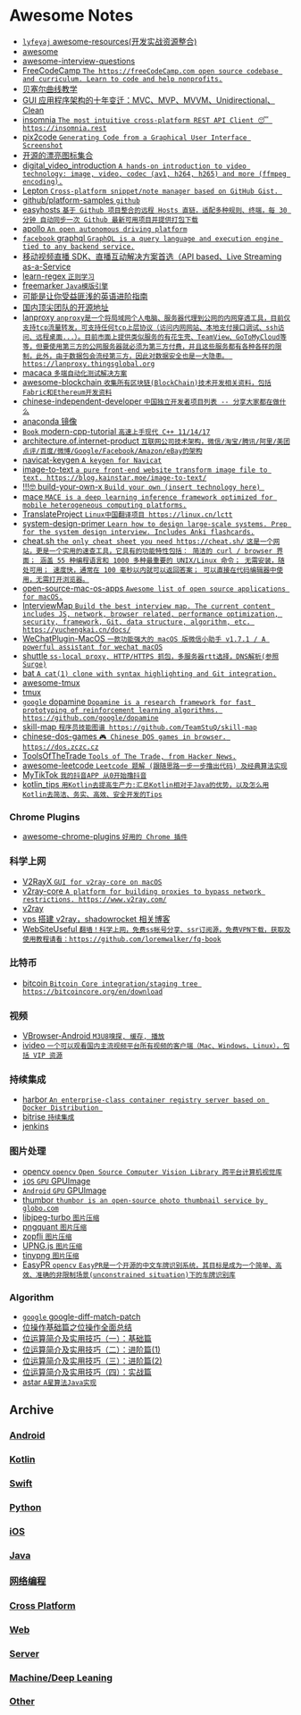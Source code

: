 # Awesome Notes
 - [`lyfeyaj` awesome-resources(开发实战资源整合)](https://github.com/lyfeyaj/awesome-resources)
 - [awesome](https://github.com/sindresorhus/awesome)
 - [awesome-interview-questions](https://github.com/MaximAbramchuck/awesome-interview-questions)
 - [FreeCodeCamp `The https://freeCodeCamp.com open source codebase and curriculum. Learn to code and help nonprofits.`](https://github.com/FreeCodeCamp/FreeCodeCamp)
 - [贝塞尔曲线教学](https://pomax.github.io/bezierinfo/zh-CN/)
 - [GUI 应用程序架构的十年变迁：MVC、MVP、MVVM、Unidirectional、Clean](https://zhuanlan.zhihu.com/p/26799645)
 - [insomnia `The most intuitive cross-platform REST API Client 😴 https://insomnia.rest`](https://github.com/getinsomnia/insomnia)
 - [pix2code `Generating Code from a Graphical User Interface Screenshot`](https://github.com/tonybeltramelli/pix2code)
 - [开源的漂亮图标集合](https://feathericons.com/)
 - [digital_video_introduction `A hands-on introduction to video technology: image, video, codec (av1, h264, h265) and more (ffmpeg encoding).`](https://github.com/leandromoreira/digital_video_introduction)
 - [Lepton `Cross-platform snippet/note manager based on GitHub Gist. `](https://github.com/hackjutsu/Lepton)
 - [github/platform-samples `github`](https://github.com/github/platform-samples)
 - [easyhosts `基于 Github 项目整合的远程 Hosts 直链，适配多种规则、终端，每 30 分钟 自动同步一次 Github 最新可用项目并提供打包下载`](https://github.com/forkgood/easyhosts)
 - [apollo `An open autonomous driving platform`](https://github.com/ApolloAuto/apollo)
 - [`facebook` graphql `GraphQL is a query language and execution engine tied to any backend service.`](https://github.com/facebook/graphql)
 - [移动视频直播 SDK、直播互动解决方案首选（API based、Live Streaming as-a-Service](https://github.com/pili-engineering)
 - [learn-regex `正则学习`](https://github.com/zeeshanu/learn-regex)
 - [freemarker `Java模版引擎`](https://github.com/apache/incubator-freemarker)
 - [可能是让你受益匪浅的英语进阶指南](https://github.com/byoungd/english-level-up-tips-for-Chinese)
 - [国内顶尖团队的开源地址](https://github.com/niezhiyang/open_source_team)
 - [lanproxy `anproxy是一个将局域网个人电脑、服务器代理到公网的内网穿透工具，目前仅支持tcp流量转发，可支持任何tcp上层协议（访问内网网站、本地支付接口调试、ssh访问、远程桌面...）。目前市面上提供类似服务的有花生壳、TeamView、GoToMyCloud等等，但要使用第三方的公网服务器就必须为第三方付费，并且这些服务都有各种各样的限制，此外，由于数据包会流经第三方，因此对数据安全也是一大隐患。 https://lanproxy.thingsglobal.org`](https://github.com/ffay/lanproxy/)
 - [macaca `多端自动化测试解决方案`](https://github.com/alibaba/macaca)
 - [awesome-blockchain `收集所有区块链(BlockChain)技术开发相关资料，包括Fabric和Ethereum开发资料`](https://github.com/chaozh/awesome-blockchain)
 - [chinese-independent-developer `中国独立开发者项目列表 -- 分享大家都在做什么`](https://github.com/1c7/chinese-independent-developer)
 - [anaconda 镜像](https://mirrors.tuna.tsinghua.edu.cn/anaconda/archive/?C=M&O=A)
 - [`Book` modern-cpp-tutorial `高速上手现代 C++ 11/14/17`](https://github.com/changkun/modern-cpp-tutorial)
 - [architecture.of.internet-product `互联网公司技术架构，微信/淘宝/腾讯/阿里/美团点评/百度/微博/Google/Facebook/Amazon/eBay的架构`](https://github.com/davideuler/architecture.of.internet-product)
 - [navicat-keygen `A keygen for Navicat`](https://github.com/DoubleLabyrinth/navicat-keygen)
 - [image-to-text `a pure front-end website transform image file to text. https://blog.kainstar.moe/image-to-text/`](https://github.com/kainstar/image-to-text)
 - [!!!🤓 build-your-own-x `Build your own (insert technology here) `](https://github.com/danistefanovic/build-your-own-x)
 - [mace `MACE is a deep learning inference framework optimized for mobile heterogeneous computing platforms.`](https://github.com/XiaoMi/mace)
 - [TranslateProject `Linux中国翻译项目 https://linux.cn/lctt`](https://github.com/LCTT/TranslateProject)
 - [system-design-primer `Learn how to design large-scale systems. Prep for the system design interview. Includes Anki flashcards.`](https://github.com/donnemartin/system-design-primersystem-design-primer)
 - [cheat.sh `the only cheat sheet you need https://cheat.sh/` `这是一个网站，更是一个实用的速查工具，它具有的功能特性包括：
简洁的 curl / browser 界面；
涵盖 55 种编程语言和 1000 多种最重要的 UNIX/Linux 命令；
无需安装，随处可用；
速度快，通常在 100 毫秒以内就可以返回答案；
可以直接在代码编辑器中使用，无需打开浏览器。`](https://github.com/chubin/cheat.sh)
 - [open-source-mac-os-apps `Awesome list of open source applications for macOS.`](https://github.com/serhii-londar/open-source-mac-os-apps)
 - [InterviewMap `Build the best interview map. The current content includes JS, network, browser related, performance optimization, security, framework, Git, data structure, algorithm, etc. https://yuchengkai.cn/docs/`](https://github.com/InterviewMap/InterviewMap)
 - [WeChatPlugin-MacOS `一款功能强大的 macOS 版微信小助手 v1.7.1 / A powerful assistant for wechat macOS`](https://github.com/TKkk-iOSer/WeChatPlugin-MacOS)
 - [shuttle `ss-local proxy, HTTP/HTTPS 抓包，多服务器rtt选择，DNS解析(参照Surge)`](https://github.com/sipt/shuttle)
 - [bat `A cat(1) clone with syntax highlighting and Git integration.`](https://github.com/sharkdp/bat)
 - [awesome-tmux](https://github.com/rothgar/awesome-tmux)
 - [tmux](https://github.com/tmux/tmux)
 - [`google` dopamine `Dopamine is a research framework for fast prototyping of reinforcement learning algorithms. https://github.com/google/dopamine`](https://github.com/google/dopamine)
 - [skill-map `程序员技能图谱 https://github.com/TeamStuQ/skill-map`](https://github.com/TeamStuQ/skill-map)
 - [chinese-dos-games `🎮 Chinese DOS games in browser. https://dos.zczc.cz`](https://github.com/rwv/chinese-dos-games)
 - [ToolsOfTheTrade `Tools of The Trade, from Hacker News.`](https://github.com/cjbarber/ToolsOfTheTrade)
 - [awesome-leetcode `Leetcode 题解 (跟随思路一步一步撸出代码) 及经典算法实现`](https://github.com/apachecn/awesome-leetcode)
 - [MyTikTok `我的抖音APP 从0开始撸抖音`](https://github.com/whenSunSet/MyTikTok)
 - [kotlin_tips `用Kotlin去提高生产力:汇总Kotlin相对于Java的优势，以及怎么用Kotlin去简洁、务实、高效、安全开发的Tips`](https://github.com/heimashi/kotlin_tips)

### Chrome Plugins
 - [awesome-chrome-plugins `好用的 Chrome 插件`](https://github.com/Mike-bel/awesome-chrome-plugins)

### 科学上网
 - [V2RayX `GUI for v2ray-core on macOS`](https://github.com/Cenmrev/V2RayX)
 - [v2ray-core `A platform for building proxies to bypass network restrictions. https://www.v2ray.com/`](https://github.com/v2ray/v2ray-core)
 - [v2ray](https://www.v2ray.com/)
 - [vps 搭建 v2ray，shadowrocket 相关博客](https://233blog.com/)
 - [WebSiteUseful `翻墙！科学上网，免费ss帐号分享、ssr订阅源，免费VPN下载，获取及使用教程请看：https://github.com/loremwalker/fq-book`](https://github.com/loremwalker/WebSiteUseful)
 
### 比特币
 - [bitcoin `Bitcoin Core integration/staging tree https://bitcoincore.org/en/download`](https://github.com/bitcoin/bitcoin)


### 视频
 - [VBrowser-Android `M3U8嗅探, 缓存, 播放`](https://github.com/xm0625/VBrowser-Android)
 - [ivideo `一个可以观看国内主流视频平台所有视频的客户端（Mac、Windows、Linux），包括 VIP 资源`](https://github.com/phobal/ivideo)
 
### 持续集成
 - [harbor `An enterprise-class container registry server based on Docker Distribution `](https://github.com/vmware/harbor)
 - [bitrise `持续集成`](https://www.bitrise.io/)
 - [jenkins](https://jenkins.io/)
 
### 图片处理
 - [opencv `opencv` `Open Source Computer Vision Library 跨平台计算机视觉库`](https://github.com/opencv/opencv)
 - [`iOS` `GPU` GPUImage](https://github.com/BradLarson/GPUImage)
 - [`Android` `GPU` GPUImage](https://github.com/CyberAgent/android-gpuimage)
 - [thumbor `thumbor is an open-source photo thumbnail service by globo.com`](https://github.com/thumbor/thumbor)
 - [libjpeg-turbo `图片压缩`](https://github.com/libjpeg-turbo/libjpeg-turbo)
 - [pngquant `图片压缩`](https://github.com/pornel/pngquant)
 - [zopfli `图片压缩`](https://github.com/google/zopfli)
 - [UPNG.js `图片压缩`](https://github.com/photopea/UPNG.js)
 - [tinypng `图片压缩`](https://tinypng.com/)
 - [EasyPR `opencv` `EasyPR是一个开源的中文车牌识别系统，其目标是成为一个简单、高效、准确的非限制场景(unconstrained situation)下的车牌识别库`](https://github.com/liuruoze/EasyPR)


### Algorithm
 - [`google` google-diff-match-patch](https://github.com/bystep15/google-diff-match-patch)
 - [位操作基础篇之位操作全面总结](http://blog.csdn.net/morewindows/article/details/7354571)
 - [位运算简介及实用技巧（一）：基础篇](http://www.matrix67.com/blog/archives/263)
 - [位运算简介及实用技巧（二）：进阶篇(1)](http://www.matrix67.com/blog/archives/264)
 - [位运算简介及实用技巧（三）：进阶篇(2)](http://www.matrix67.com/blog/archives/266)
 - [位运算简介及实用技巧（四）：实战篇](http://www.matrix67.com/blog/archives/268)
 - [astar `A星算法Java实现`](https://github.com/ClaymanTwinkle/astar)

## Archive
### [Android](https://github.com/motcwang/awesome-notes/blob/master/Android/README.md)
### [Kotlin](https://github.com/motcwang/awesome-notes/blob/master/Kotlin/README.md)
### [Swift](https://github.com/motcwang/awesome-notes/blob/master/Swift/README.md)
### [Python](https://github.com/motcwang/awesome-notes/blob/master/Python/README.md)
### [iOS](https://github.com/motcwang/awesome-notes/blob/master/iOS/README.md)
### [Java](https://github.com/motcwang/awesome-notes/blob/master/Java/README.md)
### [网络编程](https://github.com/motcwang/awesome-notes/blob/master/Net/README.md)
### [Cross Platform](https://github.com/motcwang/awesome-notes/blob/master/Cross%20Platform/README.md)
### [Web](https://github.com/motcwang/awesome-notes/blob/master/Web/README.md)
### [Server](https://github.com/motcwang/awesome-notes/blob/master/Server/README.md)
### [Machine/Deep Leaning](https://github.com/motcwang/awesome-notes/blob/master/Machine%3ADeep%20Leaning/README.md)
### [Other](https://github.com/motcwang/awesome-notes/blob/master/Other/README.md)
